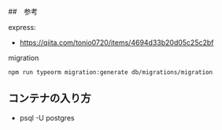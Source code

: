 ##　参考

express:
- https://qiita.com/tonio0720/items/4694d33b20d05c25c2bf


migration
```
npm run typeorm migration:generate db/migrations/migration
```

## コンテナの入り方
- psql -U postgres